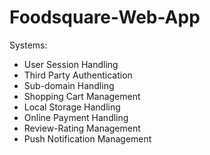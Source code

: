 # Foodsquare-Web-App

Systems:
- User Session Handling
- Third Party Authentication
- Sub-domain Handling
- Shopping Cart Management
- Local Storage Handling
- Online Payment Handling
- Review-Rating Management
- Push Notification Management  